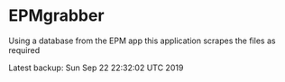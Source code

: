 # EPMgrabber
Using a database from the EPM app this application scrapes the files as required


Latest backup: Sun Sep 22 22:32:02 UTC 2019
